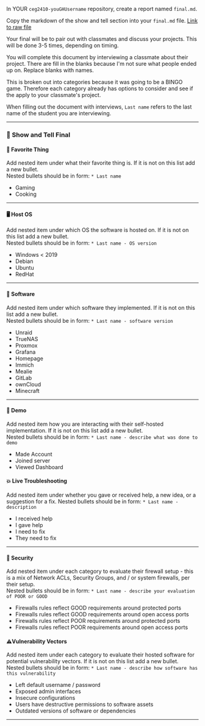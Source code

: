 In YOUR `ceg2410-youGHUsername` repository, create a report named `final.md`.

Copy the markdown of the show and tell section into your `final.md` file.  [Link to raw file](https://raw.githubusercontent.com/pattonsgirl/CEG2410/refs/heads/main/Assignments/Reports/ShowandTell.md)

Your final will be to pair out with classmates and discuss your projects.  This will be done 3-5 times, depending on timing.

You will complete this document by interviewing a classmate about their project.  There are fill in the blanks because I'm not sure what people ended up on.  Replace blanks with names.

This is broken out into categories because it was going to be a BINGO game.  Therefore each category already has options to consider and see if the apply to your classmate's project.

When filling out the document with interviews, `Last name` refers to the last name of the student you are interviewing.

---

### 🎯 Show and Tell Final

#### 🌟 **Favorite Thing**

Add nested item under what their favorite thing is.  If it is not on this list add a new bullet.  
Nested bullets should be in form: `* Last name`

* Gaming
* Cooking

---

#### 🖥️ **Host OS**

Add nested item under which OS the software is hosted on.  If it is not on this list add a new bullet.  
Nested bullets should be in form: `* Last name - OS version`

* Windows < 2019
* Debian
* Ubuntu
* RedHat

---

#### 💾 **Software**

Add nested item under which software they implemented.  If it is not on this list add a new bullet.  
Nested bullets should be in form: `* Last name - software version`

* Unraid
* TrueNAS
* Proxmox
* Grafana
* Homepage
* Immich
* Mealie
* GitLab
* ownCloud
* Minecraft

---

#### 🧪 **Demo**

Add nested item how you are interacting with their self-hosted implementation.  If it is not on this list add a new bullet.  
Nested bullets should be in form: `* Last name - describe what was done to demo`

* Made Account
* Joined server
* Viewed Dashboard

#### 💥 **Live Troubleshooting**

Add nested item under whether you gave or received help, a new idea, or a suggestion for a fix. 
Nested bullets should be in form: `* Last name - description`

* I received help
* I gave help
* I need to fix
* They need to fix

---

#### 🔐 **Security**

Add nested item under each category to evaluate their firewall setup - this is a mix of Network ACLs, Security Groups, and / or system firewalls, per their setup.  
Nested bullets should be in form: `* Last name - describe your evaluation of POOR or GOOD`

* Firewalls rules reflect GOOD requirements around protected ports
* Firewalls rules reflect GOOD requirements around open access ports
* Firewalls rules reflect POOR requirements around protected ports
* Firewalls rules reflect POOR requirements around open access ports

#### ⚠️**Vulnerability Vectors**

Add nested item under each category to evaluate their hosted software for potential vulnerability vectors. If it is not on this list add a new bullet.  
Nested bullets should be in form: `* Last name - describe how software has this vulnerability`

* Left default username / password
* Exposed admin interfaces
* Insecure configurations
* Users have destructive permissions to software assets
* Outdated versions of software or dependencies

---
